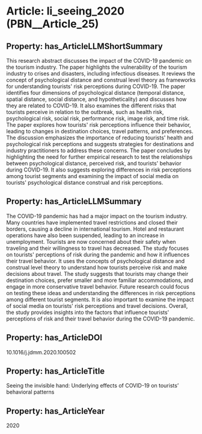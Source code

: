 # Article: __li_seeing_2020__ (PBN__Article_25)

## Property: has_ArticleLLMShortSummary

This research abstract discusses the impact of the COVID-19 pandemic on the tourism industry. The paper highlights the vulnerability of the tourism industry to crises and disasters, including infectious diseases. It reviews the concept of psychological distance and construal level theory as frameworks for understanding tourists' risk perceptions during COVID-19. The paper identifies four dimensions of psychological distance (temporal distance, spatial distance, social distance, and hypotheticality) and discusses how they are related to COVID-19. It also examines the different risks that tourists perceive in relation to the outbreak, such as health risk, psychological risk, social risk, performance risk, image risk, and time risk. The paper explores how tourists' risk perceptions influence their behavior, leading to changes in destination choices, travel patterns, and preferences. The discussion emphasizes the importance of reducing tourists' health and psychological risk perceptions and suggests strategies for destinations and industry practitioners to address these concerns. The paper concludes by highlighting the need for further empirical research to test the relationships between psychological distance, perceived risk, and tourists' behavior during COVID-19. It also suggests exploring differences in risk perceptions among tourist segments and examining the impact of social media on tourists' psychological distance construal and risk perceptions.

## Property: has_ArticleLLMSummary

The COVID-19 pandemic has had a major impact on the tourism industry. Many countries have implemented travel restrictions and closed their borders, causing a decline in international tourism. Hotel and restaurant operations have also been suspended, leading to an increase in unemployment. Tourists are now concerned about their safety when traveling and their willingness to travel has decreased. The study focuses on tourists' perceptions of risk during the pandemic and how it influences their travel behavior. It uses the concepts of psychological distance and construal level theory to understand how tourists perceive risk and make decisions about travel. The study suggests that tourists may change their destination choices, prefer smaller and more familiar accommodations, and engage in more conservative travel behavior. Future research could focus on testing these ideas and understanding the differences in risk perceptions among different tourist segments. It is also important to examine the impact of social media on tourists' risk perceptions and travel decisions. Overall, the study provides insights into the factors that influence tourists' perceptions of risk and their travel behavior during the COVID-19 pandemic.

## Property: has_ArticleDOI

10.1016/j.jdmm.2020.100502

## Property: has_ArticleTitle

Seeing the invisible hand: Underlying effects of COVID-19 on tourists’ behavioral patterns

## Property: has_ArticleYear

2020

